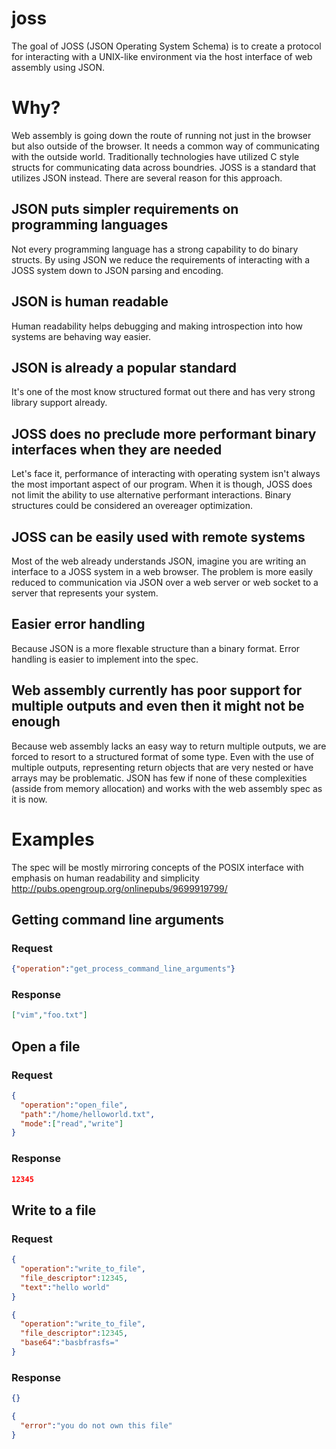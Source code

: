 # joss
The goal of JOSS (JSON Operating System Schema) is to create a protocol for interacting with a UNIX-like environment via the host interface of web assembly using JSON.

# Why?

Web assembly is going down the route of running not just in the browser but also outside of the browser.  It needs a common way of communicating with the outside world. Traditionally technologies have utilized C style structs for communicating data across boundries. JOSS is a standard that utilizes JSON instead. There are several reason for this approach.


## JSON puts simpler requirements on programming languages

Not every programming language has a strong capability to do binary structs. By using JSON we reduce the requirements of interacting with a JOSS system down to JSON parsing and encoding.


## JSON is human readable

Human readability helps debugging and making introspection into how systems are behaving way easier.


## JSON is already a popular standard

It's one of the most know structured format out there and has very strong library support already.


## JOSS does no preclude more performant binary interfaces when they are needed

Let's face it, performance of interacting with operating system isn't always the most important aspect of our program. When it is though, JOSS does not limit the ability to use alternative performant interactions. Binary structures could be considered an overeager optimization.


## JOSS can be easily used with remote systems

Most of the web already understands JSON, imagine you are writing an interface to a JOSS system in a web browser. The problem is more easily reduced to communication via JSON over a web server or web socket to a server that represents your system.

## Easier error handling

Because JSON is a more flexable structure than a binary format.  Error handling is easier to implement into the spec.

## Web assembly currently has poor support for multiple outputs and even then it might not be enough

Because web assembly lacks an easy way to return multiple outputs, we are forced to resort to a structured format of some type. Even with the use of multiple outputs, representing return objects that are very nested or have arrays may be problematic. JSON has few if none of these complexities (asside from memory allocation) and works with the web assembly spec as it is now.

# Examples

The spec will be mostly mirroring concepts of the POSIX interface with emphasis on human readability and simplicity http://pubs.opengroup.org/onlinepubs/9699919799/

## Getting command line arguments

### Request

```json
{"operation":"get_process_command_line_arguments"}
```
### Response
```json
["vim","foo.txt"]
```

## Open a file

### Request

```json
{
  "operation":"open_file", 
  "path":"/home/helloworld.txt", 
  "mode":["read","write"]
}
```
### Response
```json
12345
```

## Write to a file

### Request

```json
{
  "operation":"write_to_file", 
  "file_descriptor":12345, 
  "text":"hello world"
}
```

```json
{
  "operation":"write_to_file", 
  "file_descriptor":12345, 
  "base64":"basbfrasfs="
}
```
### Response
```json
{}
```
```json
{
  "error":"you do not own this file"
}
```
